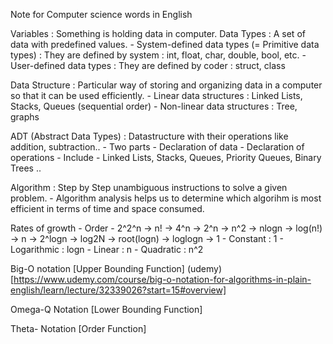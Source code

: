 Note for Computer science words in English

Variables : Something is holding data in computer.
Data Types : A set of data with predefined values.
    - System-defined data types (= Primitive data types)
        : They are defined by system : int, float, char, double, bool, etc.
    - User-defined data types
        : They are defined by coder : struct, class

Data Structure : Particular way of storing and organizing data in a computer so that it can be used efficiently.
    - Linear data structures : Linked Lists, Stacks, Queues (sequential order)
    - Non-linear data structures : Tree, graphs


ADT (Abstract Data Types) : Datastructure with their operations like addition, subtraction..
    - Two parts
        - Declaration of data
        - Declaration of operations
    - Include
        - Linked Lists, Stacks, Queues, Priority Queues, Binary Trees .. 

Algorithm : Step by Step unambiguous instructions to solve a given problem.
    - Algorithm analysis helps us to determine which algorihm is most efficient in terms of time and space consumed.

Rates of growth
    - Order
        - 2^2^n -> n! -> 4^n -> 2^n -> n^2 -> nlogn -> log(n!) -> n -> 2^logn -> log2N -> root(logn) -> loglogn -> 1
        - Constant : 1
        - Logarithmic : logn
        - Linear : n
        - Quadratic : n^2

Big-O notation [Upper Bounding Function] (udemy)[https://www.udemy.com/course/big-o-notation-for-algorithms-in-plain-english/learn/lecture/32339026?start=15#overview]

Omega-Q Notation [Lower Bounding Function]

Theta- Notation [Order Function]
